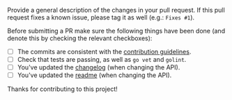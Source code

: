 Provide a general description of the changes in your pull request. If this pull
request fixes a known issue, please tag it as well (e.g.: `Fixes #1`).

Before submitting a PR make sure the following things have been done (and denote
this by checking the relevant checkboxes):

- [ ] The commits are consistent with the [contribution guidelines](../CONTRIBUTING.md).
- [ ] Check that tests are passing, as well as `go vet` and `golint`.
- [ ] You've updated the [changelog](../CHANGELOG.md) (when changing the API).
- [ ] You've updated the [readme](../README.md) (when changing the API).

Thanks for contributing to this project!
